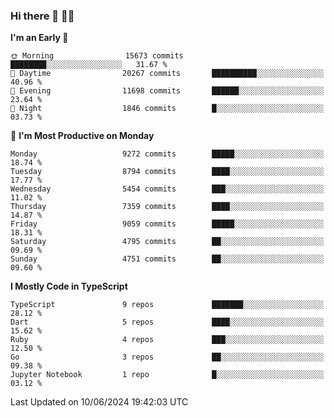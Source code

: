 ### Hi there 👋 🧑‍💻



<!--START_SECTION:waka-->
**I'm an Early 🐤** 

```text
🌞 Morning                15673 commits       ████████░░░░░░░░░░░░░░░░░   31.67 % 
🌆 Daytime                20267 commits       ██████████░░░░░░░░░░░░░░░   40.96 % 
🌃 Evening                11698 commits       ██████░░░░░░░░░░░░░░░░░░░   23.64 % 
🌙 Night                  1846 commits        █░░░░░░░░░░░░░░░░░░░░░░░░   03.73 % 
```
📅 **I'm Most Productive on Monday** 

```text
Monday                   9272 commits        █████░░░░░░░░░░░░░░░░░░░░   18.74 % 
Tuesday                  8794 commits        ████░░░░░░░░░░░░░░░░░░░░░   17.77 % 
Wednesday                5454 commits        ███░░░░░░░░░░░░░░░░░░░░░░   11.02 % 
Thursday                 7359 commits        ████░░░░░░░░░░░░░░░░░░░░░   14.87 % 
Friday                   9059 commits        █████░░░░░░░░░░░░░░░░░░░░   18.31 % 
Saturday                 4795 commits        ██░░░░░░░░░░░░░░░░░░░░░░░   09.69 % 
Sunday                   4751 commits        ██░░░░░░░░░░░░░░░░░░░░░░░   09.60 % 
```


**I Mostly Code in TypeScript** 

```text
TypeScript               9 repos             ███████░░░░░░░░░░░░░░░░░░   28.12 % 
Dart                     5 repos             ████░░░░░░░░░░░░░░░░░░░░░   15.62 % 
Ruby                     4 repos             ███░░░░░░░░░░░░░░░░░░░░░░   12.50 % 
Go                       3 repos             ██░░░░░░░░░░░░░░░░░░░░░░░   09.38 % 
Jupyter Notebook         1 repo              █░░░░░░░░░░░░░░░░░░░░░░░░   03.12 % 
```




 Last Updated on 10/06/2024 19:42:03 UTC
<!--END_SECTION:waka-->


